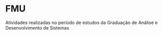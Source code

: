 # FMU
Atividades realizadas no período de estudos da Graduação de Análise e Desenvolvimento de Sistemas
